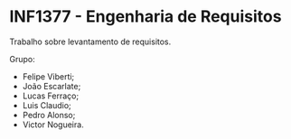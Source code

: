 # INF1377 - Engenharia de Requisitos

Trabalho sobre levantamento de requisitos.

Grupo:
- Felipe Viberti;
- João Escarlate;
- Lucas Ferraço;
- Luis Claudio;
- Pedro Alonso;
- Victor Nogueira.
